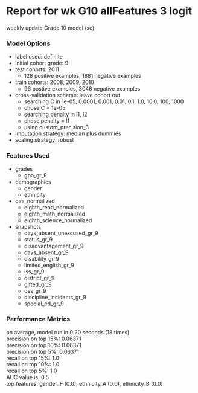 # Report for wk G10 allFeatures 3 logit
weekly update Grade 10 model (xc)

### Model Options
* label used: definite
* initial cohort grade: 9
* test cohorts: 2011
	 * 128 positive examples, 1881 negative examples
* train cohorts: 2008, 2009, 2010
	 * 96 postive examples, 3046 negative examples
* cross-validation scheme: leave cohort out
	 * searching C in 1e-05, 0.0001, 0.001, 0.01, 0.1, 1.0, 10.0, 100, 1000
	 * chose C = 1e-05
	 * searching penalty in l1, l2
	 * chose penalty = l1
	 * using custom_precision_3
* imputation strategy: median plus dummies
* scaling strategy: robust

### Features Used
* grades
	 * gpa_gr_9
* demographics
	 * gender
	 * ethnicity
* oaa_normalized
	 * eighth_read_normalized
	 * eighth_math_normalized
	 * eighth_science_normalized
* snapshots
	 * days_absent_unexcused_gr_9
	 * status_gr_9
	 * disadvantagement_gr_9
	 * days_absent_gr_9
	 * disability_gr_9
	 * limited_english_gr_9
	 * iss_gr_9
	 * district_gr_9
	 * gifted_gr_9
	 * oss_gr_9
	 * discipline_incidents_gr_9
	 * special_ed_gr_9

### Performance Metrics
on average, model run in 0.20 seconds (18 times) <br/>precision on top 15%: 0.06371 <br/>precision on top 10%: 0.06371 <br/>precision on top 5%: 0.06371 <br/>recall on top 15%: 1.0 <br/>recall on top 10%: 1.0 <br/>recall on top 5%: 1.0 <br/>AUC value is: 0.5 <br/>top features: gender_F (0.0), ethnicity_A (0.0), ethnicity_B (0.0)
